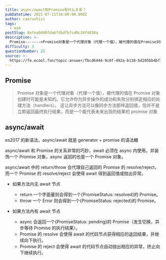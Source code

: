```yaml
---
title: async/await和Promise有什么关系？
pubDatetime: 2021-07-11T16:00:00.000Z
author: caorushizi
tags:
  - es6
postSlug: 8efea0d40fda6fdbdfbfcd0c34f4d38a
description: >-
  Promise------->Promise对象是一个代理对象（代理一个值），被代理的值在Promise对象创建时可能是未知的。它允许你为异步操作的成功和失败分别绑定相应的处理方法（handlers）
difficulty: 3
questionNumber: 25
source: >-
  https://fe.ecool.fun/topic-answer/fbcd6444-9c0f-492a-b138-bd205bb4bf1d?orderBy=updateTime&order=desc&tagId=24
---
```


## Promise

> Promise 对象是一个代理对象（代理一个值），被代理的值在 Promise 对象创建时可能是未知的。它允许你为异步操作的成功和失败分别绑定相应的处理方法（handlers）。 这让异步方法可以像同步方法那样返回值，但并不是立即返回最终执行结果，而是一个能代表未来出现的结果的 promise 对象

## async/await

es2017 的新语法，async/await 就是 generator + promise 的语法糖

async/await 和 Promise 的关系非常的巧妙，await 必须在 async 内使用，并装饰一个 Promise 对象，async 返回的也是一个 Promise 对象。

async/await 中的 return/throw 会代理自己返回的 Promise 的 resolve/reject，而一个 Promise 的 resolve/reject 会使得 await 得到返回值或抛出异常。

- 如果方法内无 await 节点

  - return 一个字面量则会得到一个{PromiseStatus: resolved}的 Promise。
  - throw 一个 Error 则会得到一个{PromiseStatus: rejected}的 Promise。

- 如果方法内有 await 节点

  - async 会返回一个{PromiseStatus: pending}的 Promise（发生切换，异步等待 Promise 的执行结果）。
  - Promise 的 resolve 会使得 await 的代码节点获得相应的返回结果，并继续向下执行。
  - Promise 的 reject 会使得 await 的代码节点自动抛出相应的异常，终止向下继续执行。
